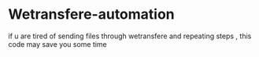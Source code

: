 # Wetransfere-automation
if u are tired of sending files through wetransfere and repeating steps , this code may save you some time 
